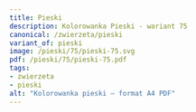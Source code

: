 ```yaml
---
title: Pieski
description: Kolorowanka Pieski - wariant 75
canonical: /zwierzeta/pieski
variant_of: pieski
image: /pieski/75/pieski-75.svg
pdf: /pieski/75/pieski-75.pdf
tags:
- zwierzeta
- pieski
alt: "Kolorowanka pieski – format A4 PDF"
---
```


